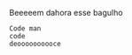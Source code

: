 <!-- 
.. title: SAKUHUKSAHUKS
.. slug: sakuhuksahuks
.. date: 2014/02/04 15:12:01
.. tags: 
.. link: 
.. description: 
.. type: text
-->

Beeeeem dahora esse bagulho
```
Code man
code
deoooooooooce
```